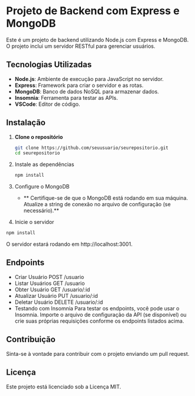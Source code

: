 # Projeto de Backend com Express e MongoDB

Este é um projeto de backend utilizando Node.js com Express e MongoDB. O projeto inclui um servidor RESTful para gerenciar usuários.

## Tecnologias Utilizadas

- **Node.js**: Ambiente de execução para JavaScript no servidor.
- **Express**: Framework para criar o servidor e as rotas.
- **MongoDB**: Banco de dados NoSQL para armazenar dados.
- **Insomnia**: Ferramenta para testar as APIs.
- **VSCode**: Editor de código.

## Instalação

1. **Clone o repositório**

   ```bash
   git clone https://github.com/seuusuario/seurepositorio.git
   cd seurepositorio
   ```

2. Instale as dependências
   
   ```bash
   npm install
   ```
3.  Configure o MongoDB

    - ** Certifique-se de que o MongoDB está rodando em sua máquina. Atualize a string de conexão no arquivo de configuração (se necessário).**

4.  Inicie o servidor
   
   ```bash
   npm install
   ```
O servidor estará rodando em http://localhost:3001.

## Endpoints
- Criar Usuário POST /usuario
- Listar Usuários GET /usuario
- Obter Usuário GET /usuario/:id
- Atualizar Usuário PUT /usuario/:id
- Deletar Usuário DELETE /usuario/:id
- Testando com Insomnia
Para testar os endpoints, você pode usar o Insomnia. Importe o arquivo de configuração da API (se disponível) ou crie suas próprias requisições conforme os endpoints listados acima.

## Contribuição
Sinta-se à vontade para contribuir com o projeto enviando um pull request.

## Licença
Este projeto está licenciado sob a Licença MIT.
